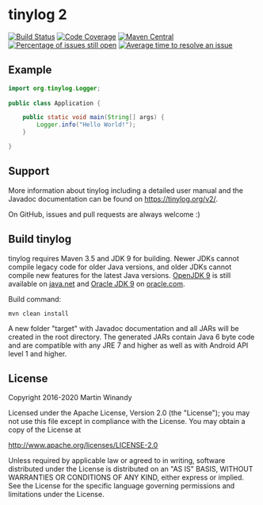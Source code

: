 tinylog 2
=========
[![Build Status](https://travis-ci.org/pmwmedia/tinylog.svg?branch=v2.3)](https://travis-ci.org/pmwmedia/tinylog/branches)
[![Code Coverage](https://codecov.io/gh/pmwmedia/tinylog/branch/v2.3/graph/badge.svg)](https://codecov.io/gh/pmwmedia/tinylog/branch/v2.3)
[![Maven Central](https://maven-badges.herokuapp.com/maven-central/org.tinylog/tinylog-impl/badge.svg)](https://search.maven.org/search?q=g:org.tinylog)
[![Percentage of issues still open](https://isitmaintained.com/badge/open/pmwmedia/tinylog.svg)](https://github.com/pmwmedia/tinylog/issues "Percentage of issues still open")
[![Average time to resolve an issue](http://isitmaintained.com/badge/resolution/pmwmedia/tinylog.svg)](https://github.com/pmwmedia/tinylog/issues "Average time to resolve an issue")

Example
-------

```java
import org.tinylog.Logger;
    
public class Application {

    public static void main(String[] args) {
        Logger.info("Hello World!");
    }

}
```

Support
-------

More information about tinylog including a detailed user manual and the Javadoc documentation can be found on https://tinylog.org/v2/.

On GitHub, issues and pull requests are always welcome :)

Build tinylog
-------------

tinylog requires Maven 3.5 and JDK 9 for building. Newer JDKs cannot compile legacy code for older Java versions, and older JDKs cannot compile new features for the latest Java versions. [OpenJDK 9](https://jdk.java.net/archive/) is still available on [java.net](https://jdk.java.net/archive/) and [Oracle JDK 9](https://www.oracle.com/java/technologies/javase/javase9-archive-downloads.html) on [oracle.com](https://www.oracle.com/java/technologies/javase/javase9-archive-downloads.html).

Build command:

	mvn clean install

A new folder "target" with Javadoc documentation and all JARs will be created in the root directory. The generated JARs contain Java 6 byte code and are compatible with any JRE 7 and higher as well as with Android API level 1 and higher.

License
-------

Copyright 2016-2020 Martin Winandy

Licensed under the Apache License, Version 2.0 (the "License"); you may not use this file except in compliance with the License. You may obtain a copy of the License at

http://www.apache.org/licenses/LICENSE-2.0

Unless required by applicable law or agreed to in writing, software distributed under the License is distributed on an "AS IS" BASIS, WITHOUT WARRANTIES OR CONDITIONS OF ANY KIND, either express or implied. See the License for the specific language governing permissions and limitations under the License.
